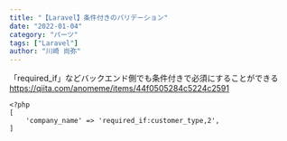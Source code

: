 ```yaml
---
title: "【Laravel】条件付きのバリデーション"
date: "2022-01-04"
category: "パーツ"
tags: ["Laravel"]
author: "川崎 尚弥"
---
```


「required_if」などバックエンド側でも条件付きで必須にすることができる  
https://qiita.com/anomeme/items/44f0505284c5224c2591 

```php:title=customer_typeが2の場合必須にする
<?php
[
    'company_name' => 'required_if:customer_type,2',
]
```

